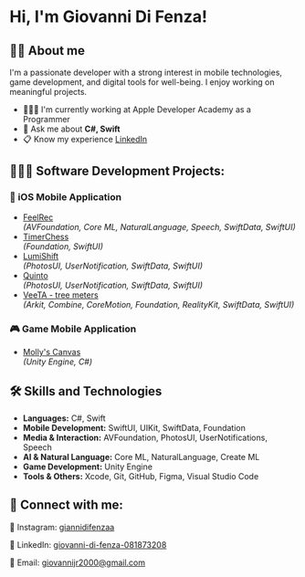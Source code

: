 <h1>Hi, I'm Giovanni Di Fenza!</h1>

<h2>🙋🏼 About me</h2>
<p>
  I'm a passionate developer with a strong interest in mobile technologies, game development, and digital tools for well-being.
  I enjoy working on meaningful projects.
</p>
<ul>
  <li>🧑🏼‍💻 I'm currently working at Apple Developer Academy as a Programmer</li>
  <li>💬 Ask me about <b>C#, Swift</b></li>
  <li>📋 Know my experience <a href="https://www.linkedin.com/in/giovanni-di-fenza-081873208/" target="_blank">LinkedIn</a></li>
</ul>

<h2>🧑🏼‍💻 Software Development Projects:</h2>

<h3>📱 iOS Mobile Application</h3>
<ul>
  <li>
    <a href="https://github.com/Orso-bit/FeelRec" target="_blank">FeelRec</a>
    <br><i>(AVFoundation, Core ML, NaturalLanguage, Speech, SwiftData, SwiftUI)</i><br>
  </li>
  <li>
    <a href="https://github.com/Orso-bit/TimerChess/tree/main" target="_blank">TimerChess</a>
    <br><i>(Foundation, SwiftUI)</i><br>
  </li>
  <li>
    <a href="https://github.com/Mamba2301/ImpostorSyndromeAl_final/tree/main" target="_blank">LumiShift</a>
    <br><i>(PhotosUI, UserNotification, SwiftData, SwiftUI)</i><br>
  </li>
  <li>
    <a href="https://github.com/Orso-bit/Quinto" target="_blank">Quinto</a>
    <br><i>(PhotosUI, UserNotification, SwiftData, SwiftUI)</i><br>
  </li>
  <li>
    <a href="https://github.com/Orso-bit/VeeTa" target="_blank">VeeTA - tree meters</a>
    <br><i>(Arkit, Combine, CoreMotion, Foundation, RealityKit, SwiftData, SwiftUI)</i><br>
  </li>
</ul>

<h3>🎮 Game Mobile Application</h3>

<ul>
  <li>
    <a href="https://github.com/Githubense/Molly" target="_blank">Molly's Canvas</a>
    <br><i>(Unity Engine, C#)</i><br>
  </li>
</ul>
 
<h2>🛠️ Skills and Technologies</h2>

<ul>
  <li><b>Languages:</b> C#, Swift</li>
  <li><b>Mobile Development:</b> SwiftUI, UIKit, SwiftData, Foundation</li>
  <li><b>Media & Interaction:</b> AVFoundation, PhotosUI, UserNotifications, Speech</li>
  <li><b>AI & Natural Language:</b> Core ML, NaturalLanguage, Create ML</li>
  <li><b>Game Development:</b> Unity Engine</li>
  <li><b>Tools & Others:</b> Xcode, Git, GitHub, Figma, Visual Studio Code</li>
</ul>

<h2> 🤳 Connect with me:</h2>

<p>📸 Instagram: <a href="https://www.instagram.com/giannidifenzaa/" target="_blank">giannidifenzaa</a></p>
<p>💼 LinkedIn: <a href="https://www.linkedin.com/in/giovanni-di-fenza-081873208/" target="_blank">giovanni-di-fenza-081873208</a></p>
<p>📧 Email: <a href="mailto:giovannijr2000@gmail.com">giovannijr2000@gmail.com</a></p>


<!--
**joshmadakor1/joshmadakor1** is a ✨ _special_ ✨ repository because its `README.md` (this file) appears on your GitHub profile.

Here are some ideas to get you started:

- 🔭 I’m currently working on ...
- 🌱 I’m currently learning ...
- 👯 I’m looking to collaborate on ...
- 🤔 I’m looking for help with ...
- 💬 Ask me about ...
- 📫 How to reach me: ...
- 😄 Pronouns: ...
- ⚡ Fun fact: ...
-->
